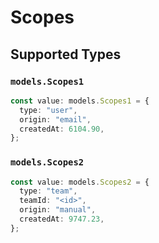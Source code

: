 # Scopes


## Supported Types

### `models.Scopes1`

```typescript
const value: models.Scopes1 = {
  type: "user",
  origin: "email",
  createdAt: 6104.90,
};
```

### `models.Scopes2`

```typescript
const value: models.Scopes2 = {
  type: "team",
  teamId: "<id>",
  origin: "manual",
  createdAt: 9747.23,
};
```

